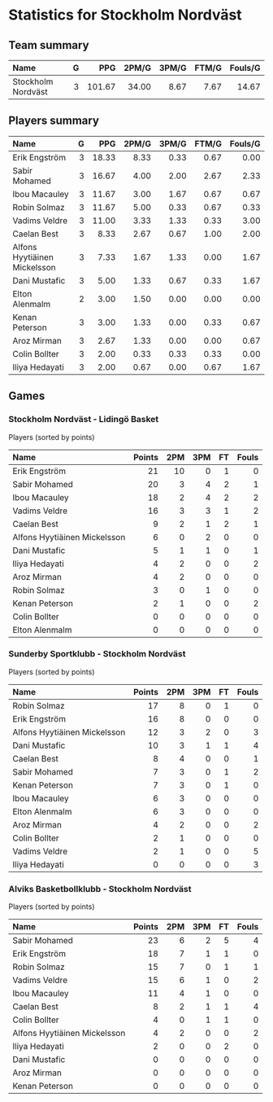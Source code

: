 # Statistics for Stockholm Nordväst

## Team summary

| Name | G | PPG | 2PM/G | 3PM/G | FTM/G | Fouls/G |
|:-----|--:|----:|------:|------:|------:|--------:|
| Stockholm Nordväst | 3 | 101.67 | 34.00 | 8.67 | 7.67 | 14.67 |

## Players summary

| Name | G | PPG | 2PM/G | 3PM/G | FTM/G | Fouls/G |
|:-----|--:|----:|------:|------:|------:|--------:|
| Erik Engström | 3 | 18.33 | 8.33 | 0.33 | 0.67 | 0.00 |
| Sabir Mohamed | 3 | 16.67 | 4.00 | 2.00 | 2.67 | 2.33 |
| Ibou Macauley | 3 | 11.67 | 3.00 | 1.67 | 0.67 | 0.67 |
| Robin Solmaz | 3 | 11.67 | 5.00 | 0.33 | 0.67 | 0.33 |
| Vadims Veldre | 3 | 11.00 | 3.33 | 1.33 | 0.33 | 3.00 |
| Caelan Best | 3 | 8.33 | 2.67 | 0.67 | 1.00 | 2.00 |
| Alfons Hyytiäinen Mickelsson | 3 | 7.33 | 1.67 | 1.33 | 0.00 | 1.67 |
| Dani Mustafic | 3 | 5.00 | 1.33 | 0.67 | 0.33 | 1.67 |
| Elton Alenmalm | 2 | 3.00 | 1.50 | 0.00 | 0.00 | 0.00 |
| Kenan Peterson | 3 | 3.00 | 1.33 | 0.00 | 0.33 | 0.67 |
| Aroz Mirman | 3 | 2.67 | 1.33 | 0.00 | 0.00 | 0.67 |
| Colin Bollter | 3 | 2.00 | 0.33 | 0.33 | 0.33 | 0.00 |
| Iliya Hedayati | 3 | 2.00 | 0.67 | 0.00 | 0.67 | 1.67 |

## Games

### Stockholm Nordväst - Lidingö Basket

Players (sorted by points)

| Name | Points | 2PM | 3PM | FT | Fouls |
|:-----|-------:|----:|----:|---:|------:|
| Erik Engström | 21 | 10 |  0 |  1 |  0 |
| Sabir Mohamed | 20 |  3 |  4 |  2 |  1 |
| Ibou Macauley | 18 |  2 |  4 |  2 |  2 |
| Vadims Veldre | 16 |  3 |  3 |  1 |  2 |
| Caelan Best |  9 |  2 |  1 |  2 |  1 |
| Alfons Hyytiäinen Mickelsson |  6 |  0 |  2 |  0 |  0 |
| Dani Mustafic |  5 |  1 |  1 |  0 |  1 |
| Iliya Hedayati |  4 |  2 |  0 |  0 |  2 |
| Aroz Mirman |  4 |  2 |  0 |  0 |  0 |
| Robin Solmaz |  3 |  0 |  1 |  0 |  0 |
| Kenan Peterson |  2 |  1 |  0 |  0 |  2 |
| Colin Bollter |  0 |  0 |  0 |  0 |  0 |
| Elton Alenmalm |  0 |  0 |  0 |  0 |  0 |

### Sunderby Sportklubb - Stockholm Nordväst

Players (sorted by points)

| Name | Points | 2PM | 3PM | FT | Fouls |
|:-----|-------:|----:|----:|---:|------:|
| Robin Solmaz | 17 |  8 |  0 |  1 |  0 |
| Erik Engström | 16 |  8 |  0 |  0 |  0 |
| Alfons Hyytiäinen Mickelsson | 12 |  3 |  2 |  0 |  3 |
| Dani Mustafic | 10 |  3 |  1 |  1 |  4 |
| Caelan Best |  8 |  4 |  0 |  0 |  1 |
| Sabir Mohamed |  7 |  3 |  0 |  1 |  2 |
| Kenan Peterson |  7 |  3 |  0 |  1 |  0 |
| Ibou Macauley |  6 |  3 |  0 |  0 |  0 |
| Elton Alenmalm |  6 |  3 |  0 |  0 |  0 |
| Aroz Mirman |  4 |  2 |  0 |  0 |  2 |
| Colin Bollter |  2 |  1 |  0 |  0 |  0 |
| Vadims Veldre |  2 |  1 |  0 |  0 |  5 |
| Iliya Hedayati |  0 |  0 |  0 |  0 |  3 |

### Alviks Basketbollklubb - Stockholm Nordväst

Players (sorted by points)

| Name | Points | 2PM | 3PM | FT | Fouls |
|:-----|-------:|----:|----:|---:|------:|
| Sabir Mohamed | 23 |  6 |  2 |  5 |  4 |
| Erik Engström | 18 |  7 |  1 |  1 |  0 |
| Robin Solmaz | 15 |  7 |  0 |  1 |  1 |
| Vadims Veldre | 15 |  6 |  1 |  0 |  2 |
| Ibou Macauley | 11 |  4 |  1 |  0 |  0 |
| Caelan Best |  8 |  2 |  1 |  1 |  4 |
| Colin Bollter |  4 |  0 |  1 |  1 |  0 |
| Alfons Hyytiäinen Mickelsson |  4 |  2 |  0 |  0 |  2 |
| Iliya Hedayati |  2 |  0 |  0 |  2 |  0 |
| Dani Mustafic |  0 |  0 |  0 |  0 |  0 |
| Aroz Mirman |  0 |  0 |  0 |  0 |  0 |
| Kenan Peterson |  0 |  0 |  0 |  0 |  0 |

